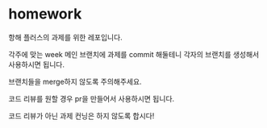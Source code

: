 # homework

항해 플러스의 과제를 위한 레포입니다.

각주에 맞는 week 메인 브랜치에 과제를 commit 해둘테니 각자의 브랜치를 생성해서 사용하시면 됩니다.

브랜치들을 merge하지 않도록 주의해주세요.

코드 리뷰를 원할 경우 pr을 만들어서 사용하시면 됩니다.

코드 리뷰가 아닌 과제 컨닝은 하지 않도록 합시다!
